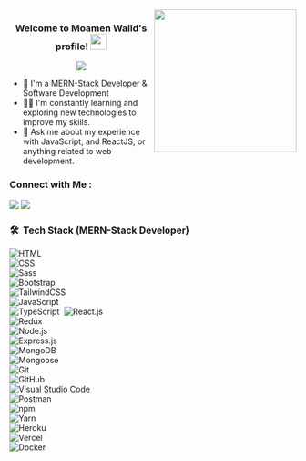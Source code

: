 
<img width="250" align="right" src="https://c.tenor.com/_DOBjnGspYAAAAAM/code-coding.gif">

<h3 align="center">
  Welcome to Moamen Walid's profile!
  <img src="https://media.giphy.com/media/hvRJCLFzcasrR4ia7z/giphy.gif" width="28">
</h3>

<!-- Typing SVG by DenverCoder1 - https://github.com/DenverCoder1/readme-typing-svg -->
<p align="center">
  <a href="https://github.com/DenverCoder1/readme-typing-svg"><img src="https://readme-typing-svg.herokuapp.com/?lines=MERN-Stack%20Developer;Always%20learning%20new%20things&font=Fira%20Code&center=true&width=440&height=45&color=f75c7e&vCenter=true&size=22"></a>
</p> 

- 🏢 I'm a MERN-Stack Developer & Software Development
- 👨‍💻 I'm constantly learning and exploring new technologies to improve my skills.
- 💬 Ask me about my experience with JavaScript, and ReactJS, or anything related to web development.

### Connect with Me :

<a href="https://linkedin.com/in/moamen-walid-074a95216" target="_blank"><img src="https://img.shields.io/badge/-Moamen%20Walid-0077B5?style=for-the-badge&logo=Linkedin&logoColor=white"/></a>
<a href="https://t.me/Moamen015Walid" target="_blank"><img src="https://img.shields.io/badge/-Moamen%20Walid-0077B5?style=for-the-badge&logo=Telegram&logoColor=white"/></a>

### 🛠 &nbsp;Tech Stack (MERN-Stack Developer)
![HTML](https://img.shields.io/badge/-HTML-05122A?style=flat&logo=HTML5)&nbsp;  
![CSS](https://img.shields.io/badge/-CSS-05122A?style=flat&logo=CSS3&logoColor=1572B6)&nbsp;  
![Sass](https://img.shields.io/badge/-Sass-05122A?style=flat&logo=sass)&nbsp;  
![Bootstrap](https://img.shields.io/badge/-Bootstrap-05122A?style=flat&logo=bootstrap&logoColor=563D7C)&nbsp;  
![TailwindCSS](https://img.shields.io/badge/-Tailwind-05122A?style=flat&logo=tailwindcss)&nbsp;  
![JavaScript](https://img.shields.io/badge/-JavaScript-05122A?style=flat&logo=javascript)&nbsp;  
![TypeScript](https://img.shields.io/badge/-TypeScript-05122A?style=flat&logo=typescript)&nbsp;
![React.js](https://img.shields.io/badge/-React-05122A?style=flat&logo=react)&nbsp;  
![Redux](https://img.shields.io/badge/-Redux-05122A?style=flat&logo=redux)&nbsp;  
![Node.js](https://img.shields.io/badge/-Node.js-05122A?style=flat&logo=node.js)&nbsp;  
![Express.js](https://img.shields.io/badge/-Express.js-05122A?style=flat)&nbsp;  
![MongoDB](https://img.shields.io/badge/-MongoDB-05122A?style=flat&logo=mongodb)&nbsp;  
![Mongoose](https://img.shields.io/badge/-Mongoose-05122A?style=flat)&nbsp;  
![Git](https://img.shields.io/badge/-Git-05122A?style=flat&logo=git)&nbsp;  
![GitHub](https://img.shields.io/badge/-GitHub-05122A?style=flat&logo=github)&nbsp;  
![Visual Studio Code](https://img.shields.io/badge/-Visual%20Studio%20Code-05122A?style=flat&logo=visual-studio-code&logoColor=007ACC)&nbsp;  
![Postman](https://img.shields.io/badge/-Postman-05122A?style=flat&logo=postman)&nbsp;  
![npm](https://img.shields.io/badge/-npm-05122A?style=flat&logo=npm)&nbsp;  
![Yarn](https://img.shields.io/badge/-Yarn-05122A?style=flat&logo=yarn)&nbsp;  
![Heroku](https://img.shields.io/badge/-Heroku-05122A?style=flat&logo=heroku)&nbsp;  
![Vercel](https://img.shields.io/badge/-Vercel-05122A?style=flat&logo=vercel)&nbsp;  
![Docker](https://img.shields.io/badge/-Docker-05122A?style=flat&logo=docker)&nbsp;  

